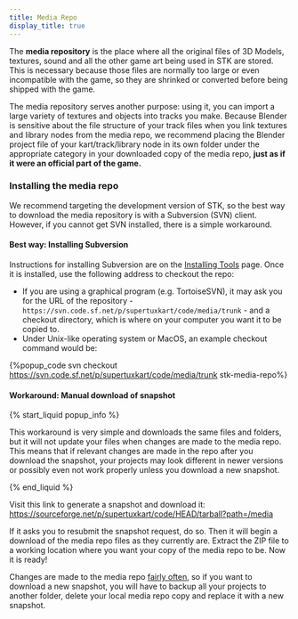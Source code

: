 ```yaml
---
title: Media Repo
display_title: true
---
```

The **media repository** is the place where all the original files of 3D Models, textures, sound and all the other game art being used in STK are stored. This is necessary because those files are normally too large or even incompatible with the game, so they are shrinked or converted before being shipped with the game.

The media repository serves another purpose: using it, you can import a large variety of textures and objects into tracks you make. Because Blender is sensitive about the file structure of your track files when you link textures and library nodes from the media repo, we recommend placing the Blender project file of your kart/track/library node in its own folder under the appropriate category in your downloaded copy of the media repo, **just as if it were an official part of the game.**

### Installing the media repo

We recommend targeting the development version of STK, so the best way to download the media repository is with a Subversion (SVN) client. However, if you cannot get SVN installed, there is a simple workaround.

#### Best way: Installing Subversion

Instructions for installing Subversion are on the [Installing Tools](Installing_Tools#subversion-client) page. Once it is installed, use the following address to checkout the repo:

* If you are using a graphical program (e.g. TortoiseSVN), it may ask you for the URL of the repository - `https://svn.code.sf.net/p/supertuxkart/code/media/trunk` - and a checkout directory, which is where on your computer you want it to be copied to.
* Under Unix-like operating system or MacOS, an example checkout command would be:

{%popup_code
svn checkout https://svn.code.sf.net/p/supertuxkart/code/media/trunk stk-media-repo%}

#### Workaround: Manual download of snapshot 

{% start_liquid popup_info %}

This workaround is very simple and downloads the same files and folders, but it will not update your files when changes are made to the media repo. This means that if relevant changes are made in the repo after you download the snapshot, your projects may look different in newer versions or possibly even not work properly unless you download a new snapshot.

{% end_liquid %}

Visit this link to generate a snapshot and download it: <https://sourceforge.net/p/supertuxkart/code/HEAD/tarball?path=/media>

If it asks you to resubmit the snapshot request, do so. Then it will begin a download of the media repo files as they currently are. Extract the ZIP file to a working location where you want your copy of the media repo to be. Now it is ready!

Changes are made to the media repo [fairly often](https://sourceforge.net/p/supertuxkart/code/HEAD/log/?path=), so if you want to download a new snapshot, you will have to backup all your projects to another folder, delete your local media repo copy and replace it with a new snapshot.
